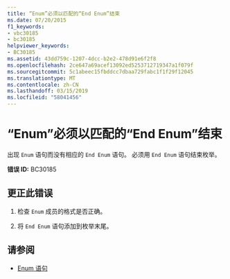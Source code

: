 ```yaml
---
title: “Enum”必须以匹配的“End Enum”结束
ms.date: 07/20/2015
f1_keywords:
- vbc30185
- bc30185
helpviewer_keywords:
- BC30185
ms.assetid: 43dd759c-1207-4dcc-b2e2-478d91e6f2f8
ms.openlocfilehash: 2ce647a69acef13092ed5253712719347a1f079f
ms.sourcegitcommit: 5c1abeec15fbddcc7dbaa729fabc1f1f29f12045
ms.translationtype: MT
ms.contentlocale: zh-CN
ms.lasthandoff: 03/15/2019
ms.locfileid: "58041456"
---
```

# <a name="enum-must-end-with-a-matching-end-enum"></a>“Enum”必须以匹配的“End Enum”结束
出现 `Enum` 语句而没有相应的 `End Enum` 语句。 必须用 `End Enum` 语句结束枚举。  
  
 **错误 ID:** BC30185  
  
## <a name="to-correct-this-error"></a>更正此错误  
  
1.  检查 `Enum` 成员的格式是否正确。  
  
2.  将 `End Enum` 语句添加到枚举末尾。  
  
## <a name="see-also"></a>请参阅

- [Enum 语句](../../visual-basic/language-reference/statements/enum-statement.md)
